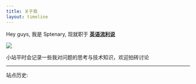 ```yaml
---
title: 关于我
layout: timeline
---
```


Hey guys, 我是 Sptenary, 现就职于 **[英语流利说](www.liulishuo.com)**

![](https://cdn.llscdn.com/website/liulishuo.com/images/liulishuo/logo@2x.png?t=1523522087270)

小站平时会记录一些我对问题的思考与技术知识，欢迎拍砖讨论


---

站点历史: